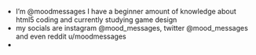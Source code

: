 - I’m @moodmessages I have a beginner amount of knowledge about html5 coding and currently studying game design
- my socials are instagram @mood_messages, twitter @mood_messages and even reddit u/moodmessages
-

<!---
moodmessages/moodmessages is a ✨ special ✨ repository because its `README.md` (this file) appears on your GitHub profile.
You can click the Preview link to take a look at your changes.
--->

